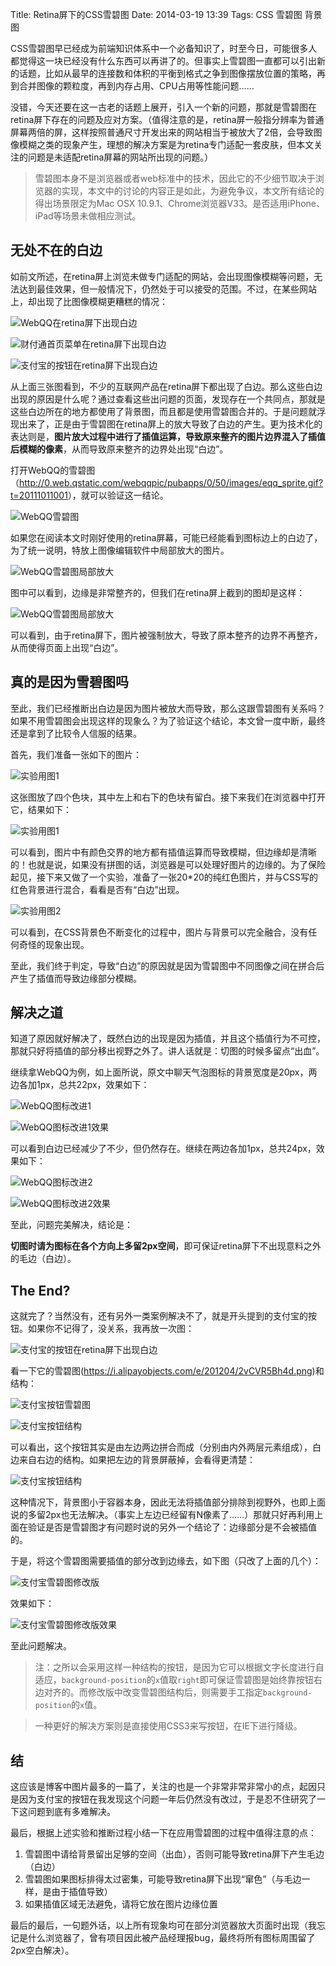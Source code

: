 Title: Retina屏下的CSS雪碧图
Date: 2014-03-19 13:39
Tags: CSS 雪碧图 背景图

CSS雪碧图早已经成为前端知识体系中一个必备知识了，时至今日，可能很多人都觉得这一块已经没有什么东西可以再讲了的。但事实上雪碧图一直都可以引出新的话题，比如从最早的连接数和体积的平衡到格式之争到图像摆放位置的策略，再到合并图像的颗粒度，再到内存占用、CPU占用等性能问题……

没错，今天还要在这一古老的话题上展开，引入一个新的问题，那就是雪碧图在retina屏下存在的问题及应对方案。（值得注意的是，retina屏一般指分辨率为普通屏幕两倍的屏，这样按照普通尺寸开发出来的网站相当于被放大了2倍，会导致图像模糊之类的现象产生，理想的解决方案是为retina专门适配一套皮肤，但本文关注的问题是未适配retina屏幕的网站所出现的问题。）

> 雪碧图本身不是浏览器或者web标准中的技术，因此它的不少细节取决于浏览器的实现，本文中的讨论的内容正是如此，为避免争议，本文所有结论的得出场景限定为Mac OSX 10.9.1、Chrome浏览器V33。是否适用iPhone、iPad等场景未做相应测试。

## 无处不在的白边

如前文所述，在retina屏上浏览未做专门适配的网站，会出现图像模糊等问题，无法达到最佳效果，但一般情况下，仍然处于可以接受的范围。不过，在某些网站上，却出现了比图像模糊更糟糕的情况：

![WebQQ在retina屏下出现白边](/images/css_image_sprites_on_retina_screen_1.png)

<!-- $$solo_more$$ -->

![财付通首页菜单在retina屏下出现白边](/images/css_image_sprites_on_retina_screen_2.png)

![支付宝的按钮在retina屏下出现白边](/images/css_image_sprites_on_retina_screen_3.png)

从上面三张图看到，不少的互联网产品在retina屏下都出现了白边。那么这些白边出现的原因是什么呢？通过查看这些出问题的页面，发现存在一个共同点，那就是这些白边所在的地方都使用了背景图，而且都是使用雪碧图合并的。于是问题就浮现出来了，正是由于雪碧图在retina屏上的放大导致了白边的产生。更为技术化的表达则是，**图片放大过程中进行了插值运算，导致原来整齐的图片边界混入了插值后模糊的像素**，从而导致原来整齐的边界处出现“白边”。

打开WebQQ的雪碧图（<http://0.web.qstatic.com/webqqpic/pubapps/0/50/images/eqq_sprite.gif?t=20111011001>），就可以验证这一结论。

![WebQQ雪碧图](/images/css_image_sprites_on_retina_screen_4.gif)

如果您在阅读本文时刚好使用的retina屏幕，可能已经能看到图标边上的白边了，为了统一说明，特放上图像编辑软件中局部放大的图片。

![WebQQ雪碧图局部放大](/images/css_image_sprites_on_retina_screen_5.png)

图中可以看到，边缘是非常整齐的，但我们在retina屏上截到的图却是这样：

![WebQQ雪碧图局部放大](/images/css_image_sprites_on_retina_screen_6.png)

可以看到，由于retina屏下，图片被强制放大，导致了原本整齐的边界不再整齐，从而使得页面上出现“白边”。

## 真的是因为雪碧图吗

至此，我们已经推断出白边是因为图片被放大而导致，那么这跟雪碧图有关系吗？如果不用雪碧图会出现这样的现象么？为了验证这个结论，本文曾一度中断，最终还是拿到了比较令人信服的结果。

首先，我们准备一张如下的图片：

![实验用图1](/images/css_image_sprites_on_retina_screen_7.png)

这张图放了四个色块，其中左上和右下的色块有留白。接下来我们在浏览器中打开它，结果如下：

![实验用图1](/images/css_image_sprites_on_retina_screen_8.png)

可以看到，图片中有颜色交界的地方都有插值运算而导致模糊，但边缘却是清晰的！也就是说，如果没有拼图的话，浏览器是可以处理好图片的边缘的。为了保险起见，接下来又做了一个实验，准备了一张20*20的纯红色图片，并与CSS写的红色背景进行混合，看看是否有“白边”出现。

![实验用图2](/images/css_image_sprites_on_retina_screen_9.gif)

可以看到，在CSS背景色不断变化的过程中，图片与背景可以完全融合，没有任何奇怪的现象出现。

至此，我们终于判定，导致“白边”的原因就是因为雪碧图中不同图像之间在拼合后产生了插值而导致边缘部分模糊。

## 解决之道

知道了原因就好解决了，既然白边的出现是因为插值，并且这个插值行为不可控，那就只好将插值的部分移出视野之外了。讲人话就是：切图的时候多留点“出血”。

继续拿WebQQ为例，如上面所说，原文中聊天气泡图标的背景宽度是20px，两边各加1px，总共22px，效果如下：

![WebQQ图标改进1](/images/css_image_sprites_on_retina_screen_10.png)

![WebQQ图标改进1效果](/images/css_image_sprites_on_retina_screen_11.png)

可以看到白边已经减少了不少，但仍然存在。继续在两边各加1px，总共24px，效果如下：

![WebQQ图标改进2](/images/css_image_sprites_on_retina_screen_12.png)

![WebQQ图标改进2效果](/images/css_image_sprites_on_retina_screen_13.png)

至此，问题完美解决，结论是：

**切图时请为图标在各个方向上多留2px空间**，即可保证retina屏下不出现意料之外的毛边（白边）。

## The End?

这就完了？当然没有，还有另外一类案例解决不了，就是开头提到的支付宝的按钮。如果你不记得了，没关系，我再放一次图：

![支付宝的按钮在retina屏下出现白边](/images/css_image_sprites_on_retina_screen_3.png)

看一下它的雪碧图(<https://i.alipayobjects.com/e/201204/2vCVR5Bh4d.png>)和结构：

![支付宝按钮雪碧图](/images/css_image_sprites_on_retina_screen_14.png)

![支付宝按钮结构](/images/css_image_sprites_on_retina_screen_15.png)

可以看出，这个按钮其实是由左边两边拼合而成（分别由内外两层元素组成），白边来自右边的结构。如果把左边的背景屏蔽掉，会看得更清楚：

![支付宝按钮结构](/images/css_image_sprites_on_retina_screen_16.png)

这种情况下，背景图小于容器本身，因此无法将插值部分排除到视野外，也即上面说的多留2px也无法解决。（事实上左边已经留有N像素了……）那就只好再利用上面在验证是否是雪碧图才有问题时说的另外一个结论了：边缘部分是不会被插值的。

于是，将这个雪碧图需要插值的部分改到边缘去，如下图（只改了上面的几个）：

![支付宝雪碧图修改版](/images/css_image_sprites_on_retina_screen_17.png)

效果如下：

![支付宝雪碧图修改版效果](/images/css_image_sprites_on_retina_screen_18.png)

至此问题解决。

> 注：之所以会采用这样一种结构的按钮，是因为它可以根据文字长度进行自适应，`background-position`的`x`值取`right`即可保证雪碧图是始终靠按钮右边对齐的。而修改版中改变雪碧图结构后，则需要手工指定`background-position`的`x`值。

> 一种更好的解决方案则是直接使用CSS3来写按钮，在IE下进行降级。

## 结

这应该是博客中图片最多的一篇了，关注的也是一个非常非常非常小的点，起因只是因为支付宝的按钮在我发现这个问题一年后仍然没有改过，于是忍不住研究了一下这问题到底有多难解决。

最后，根据上述实验和推断过程小结一下在应用雪碧图的过程中值得注意的点：

1. 雪碧图中请给背景留出足够的空间（出血），否则可能导致retina屏下产生毛边（白边）
2. 雪碧图如果图标排得太过密集，可能导致retina屏下出现“窜色”（与毛边一样，是由于插值导致）
3. 如果插值区域无法避免，请将它放在图片边缘位置

最后的最后，一句题外话，以上所有现象均可在部分浏览器放大页面时出现（我忘记是什么浏览器了，曾有项目因此被产品经理报bug，最终将所有图标周围留了2px空白解决）。

